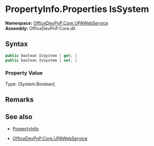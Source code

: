# PropertyInfo.Properties IsSystem
  

**Namespace:** [OfficeDevPnP.Core.UPAWebService](OfficeDevPnP.Core.UPAWebService.md)  
**Assembly:** OfficeDevPnP.Core.dll  
## Syntax
```C#
public boolean IsSystem { get; }
public boolean IsSystem { set; }
```

### Property Value
Type: [System.Boolean] 

## Remarks 

## See also
- [PropertyInfo](PropertyInfo.md) 

- [OfficeDevPnP.Core.UPAWebService](OfficeDevPnP.Core.UPAWebService.md)
